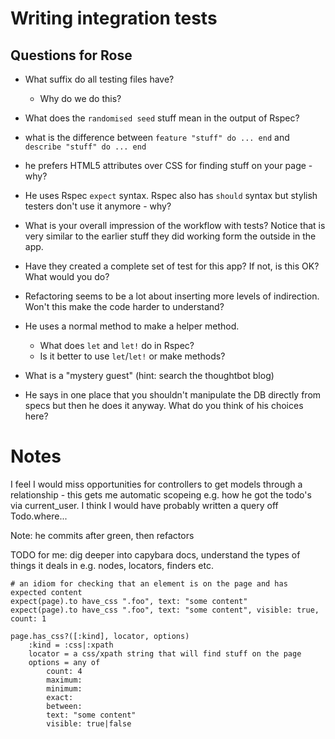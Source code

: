 # Writing integration tests

## Questions for Rose

* What suffix do all testing files have?
    * Why do we do this?
* What does the `randomised seed` stuff mean in the output of Rspec?
* what is the difference between `feature "stuff" do ... end` and `describe "stuff" do ... end`
* he prefers HTML5 attributes over CSS for finding stuff on your page - why?
* He uses Rspec `expect` syntax. Rspec also has `should` syntax but stylish
  testers don't use it anymore - why?
* What is your overall impression of the workflow with tests? Notice that is
  very similar to the earlier stuff they did working form the outside in the
  app.


* Have they created a complete set of test for this app? If not, is this OK? What would you do?
* Refactoring seems to be a lot about inserting more levels of indirection. Won't this make the code harder to understand?
* He uses a normal method to make a helper method.
    * What does `let` and `let!` do in Rspec?
    * Is it better to use `let`/`let!` or make methods?
* What is a "mystery guest" (hint: search the thoughtbot blog)
* He says in one place that you shouldn't manipulate the DB directly from specs
  but then he does it anyway. What do you think of his choices here?

# Notes

I feel I would miss opportunities for controllers to get models through a
relationship - this gets me automatic scopeing e.g. how he got the todo's via
current_user. I think I would have probably written a query off Todo.where...

Note: he commits after green, then refactors

TODO for me: dig deeper into capybara docs, understand the types of things it
deals in e.g. nodes, locators, finders etc.


```
# an idiom for checking that an element is on the page and has expected content
expect(page).to have_css ".foo", text: "some content"
expect(page).to have_css ".foo", text: "some content", visible: true, count: 1

page.has_css?([:kind], locator, options)
    :kind = :css|:xpath
    locator = a css/xpath string that will find stuff on the page
    options = any of
        count: 4
        maximum:
        minimum:
        exact:
        between:
        text: "some content"
        visible: true|false
```



